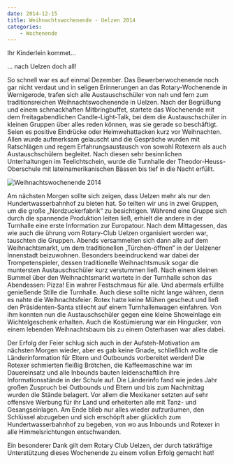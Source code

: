 ```yaml
---
date: 2014-12-15
title: Weihnachtswochenende - Uelzen 2014
categories:
    - Wochenende
---
```


Ihr Kinderlein kommet…

… nach Uelzen doch all!

So schnell war es auf einmal Dezember. Das Bewerberwochenende noch gar nicht verdaut und in seligen Erinnerungen an das
Rotary-Wochenende in Wernigerode, trafen sich alle Austauschschüler von nah und fern zum traditionsreichen
Weihnachtswochenende in Uelzen. Nach der Begrüßung und einem schmackhaften Mitbringbuffet, startete das Wochenende mit
dem freitagabendlichen Candle-Light-Talk, bei dem die Austauschschüler in kleinen Gruppen über alles reden können, was
sie gerade so beschäftigt. Seien es positive Eindrücke oder Heimwehattacken kurz vor Weihnachten. Allen wurde aufmerksam
gelauscht und die Gespräche wurden mit Ratschlägen und regem Erfahrungsaustausch von sowohl Rotexern als auch
Austauschschülern begleitet. Nach diesen sehr besinnlichen Unterhaltungen im Teelichtschein, wurde die Turnhalle der
Theodor-Heuss-Oberschule mit lateinamerikanischen Bässen bis tief in die Nacht erfüllt.

![Weihnachtswochenende 2014](/img/2014-uelzen.jpg)

Am nächsten Morgen sollte sich zeigen, dass Uelzen mehr als nur den Hundertwasserbahnhof zu bieten hat. So teilten wir
uns in zwei Gruppen, um die große „Nordzuckerfabrik“ zu besichtigen. Während eine Gruppe sich durch die spannende
Produktion leiten ließ, erhielt die andere in der Turnhalle eine erste Information zur Europatour. Nach dem Mittagessen,
das wie auch die ührung vom Rotary-Club Uelzen organisiert worden war, tauschten die Gruppen. Abends versammelten sich
dann alle auf dem Weihnachtsmarkt, um dem traditionellen „Türchen-öffnen“ in der Uelzener Innenstadt beizuwohnen.
Besonders beeindruckend war dabei der Trompetenspieler, dessen traditionelle Weihnachtsmusik sogar die muntersten
Austauschschüler kurz verstummen ließ. Nach einem kleinen Bummel über den Weihnachtsmarkt wartete in der Turnhalle schon
das Abendessen: Pizza! Ein wahrer Festschmaus für alle. Und abermals erfüllte genießende Stille die Turnhalle. Auch
diese sollte nicht lange währen, denn es nahte die Weihnachtsfeier. Rotex hatte keine Mühen gescheut und ließ den
Präsidenten-Santa stilecht auf einem Turnhallenwagen einfahren. Von ihm konnten nun die Austauschschüler gegen eine
kleine Showeinlage ein Wichtelgeschenk erhalten. Auch die Kostümierung war ein Hingucker, von einem lebenden
Weihnachtsbaum bis zu einem Osterhasen war alles dabei.

Der Erfolg der Feier schlug sich auch in der Aufsteh-Motivation am nächsten Morgen wieder, aber es gab keine Gnade,
schließlich wollte die Länderinformation für Eltern und Outbounds vorbereitet werden! Die Rotexer schmierten fleißig
Brötchen, die Kaffeemaschine war im Dauereinsatz und alle Inbounds bauten leidenschaftlich ihre Informationsstände in
der Schule auf. Die Länderinfo fand wie jedes Jahr großen Zuspruch bei Outbounds und Eltern und bis zum Nachmittag
wurden die Stände belagert. Vor allem die Mexikaner setzten auf sehr offensive Werbung für ihr Land und erheiterten alle
mit Tanz- und Gesangseinlagen. Am Ende blieb nur alles wieder aufzuräumen, den Schlüssel abzugeben und sich erschöpft
aber glücklich zum Hundertwasserbahnhof zu begeben, von wo aus Inbounds und Rotexer in alle Himmelsrichtungen
entschwanden.

Ein besonderer Dank gilt dem Rotary Club Uelzen, der durch tatkräftige Unterstützung dieses Wochenende zu einem vollen
Erfolg gemacht hat!